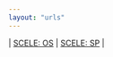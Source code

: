 ```yaml
---
layout: "urls"
---
```


| [SCELE: OS](https://scele.cs.ui.ac.id/course/view.php?id=3020) | [SCELE: SP](https://scele.cs.ui.ac.id/mod/forum/view.php?id=51640) |

